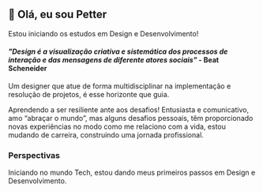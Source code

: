 ## 👋 Olá, eu sou Petter

Estou iniciando os estudos em Design e Desenvolvimento! 

#### *"Design é a visualização criativa e sistemática dos processos de interação e das mensagens de diferente atores sociais"* - Beat Scheneider

Um designer que atue de forma multidisciplinar na implementação e resolução de projetos, é esse horizonte que guia.</p>

Aprendendo a ser resiliente ante aos desafios!
Entusiasta e comunicativo, amo “abraçar o mundo”, mas alguns desafios pessoais, têm proporcionado novas experiências no modo como me relaciono com a vida, estou mudando de carreira, construindo uma jornada profissional.

### **Perspectivas**
Iniciando no mundo Tech, estou dando meus primeiros passos em Design e Desenvolvimento. 

<!--
**Petter-pr/petter-pr** is a ✨ _special_ ✨ repository because its `README.md` (this file) appears on your GitHub profile.
-->
